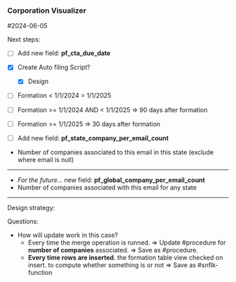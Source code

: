 

### Corporation Visualizer
#2024-06-05

Next steps:

- [ ] Add new field: **pf_cta_due_date**
- [x] Create Auto filing Script?
	- [x] Design
- [ ] Formation < 1/1/2024 = 1/1/2025
- [ ] Formation >= 1/1/2024 AND < 1/1/2025 => 90 days after formation
- [ ]  Formation >= 1/1/2025 => 30 days after formation

- [ ] Add new field: **pf_state_company_per_email_count**

- Number of companies associated to this email in this state (exclude where email is null)

---

- _For the future…_ new field: **pf_global_company_per_email_count**
- Number of companies associated with this email for any state

---
Design strategy:

Questions:
- How will update work in this case?
	- Every time the merge operation is runned. => Update #procedure for **number of companies** associated. => Save as #procedure.
	- **Every time rows are inserted**. the formation table view checked on insert. to compute whether something is or not => Save as #snflk-function 

